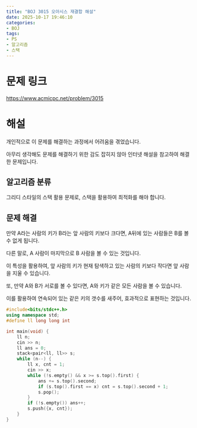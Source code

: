 ```yaml
---
title: "BOJ 3015 오아시스 재결합 해설"
date: 2025-10-17 19:46:10
categories:
- BOJ
tags:
- PS
- 알고리즘
- 스택
---
```


# 문제 링크
https://www.acmicpc.net/problem/3015

# 해설
개인적으로 이 문제를 해결하는 과정에서 어려움을 겪었습니다.

아무리 생각해도 문제를 해결하기 위한 감도 잡히지
않아 인터넷 해설을 참고하여 해결한 문제입니다.

## 알고리즘 분류
그리디 스타일의 스택 활용 문제로, 스택을 활용하여 최적화를 해야 합니다.

## 문제 해결
만약 A라는 사람의 키가 B라는 앞 사람의 키보다 크다면,
A뒤에 있는 사람들은 B를 볼 수 없게 됩니다.

다른 말로, A 사람이 마지막으로 B 사람을 볼 수 있는 것입니다.

이 특성을 활용하여, 앞 사람의 키가 현재 탐색하고 있는 사람의 키보다 작다면
앞 사람을 지울 수 있습니다.

또, 만약 A와 B가 서로를 볼 수 있다면, A와 키가 같은 모든 사람을 볼 수 있습니다.

이를 활용하여 연속되어 있는 같은 키의 갯수를 새주어, 효과적으로 표현하는 것입니다.

``` c++
#include<bits/stdc++.h>
using namespace std;
#define ll long long int

int main(void) {
    ll n;
    cin >> n;
    ll ans = 0;
    stack<pair<ll, ll>> s;
    while (n--) {
        ll x, cnt = 1;
        cin >> x;
        while (!s.empty() && x >= s.top().first) {
            ans += s.top().second;
            if (s.top().first == x) cnt = s.top().second + 1;
            s.pop();
        }
        if (!s.empty()) ans++;
        s.push({x, cnt});
    }
}
```
